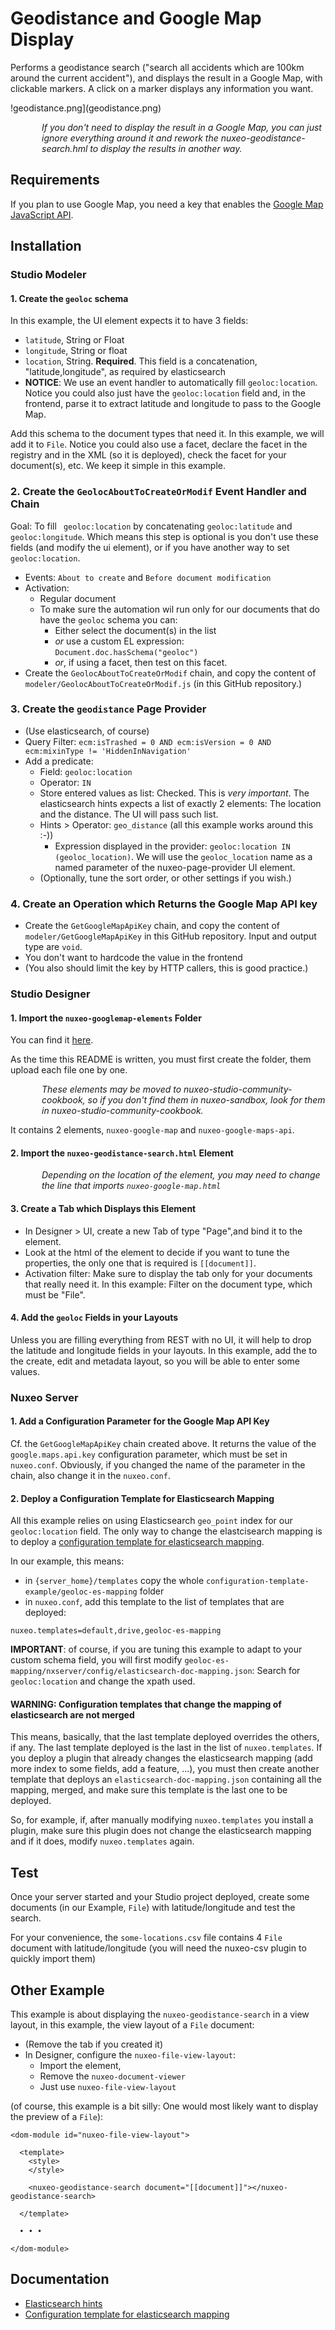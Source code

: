 # Geodistance and Google Map Display

Performs a geodistance search ("search all accidents which are 100km around the current accident"), and displays the result in a Google Map, with clickable markers. A click on a marker displays any information you want.

!geodistance.png](geodistance.png)

<div style="margin-left:50px;font-style:italic">If you don't need to display the result in a Google Map, you can just ignore everything around it and rework the nuxeo-geodistance-search.hml to display the results in another way.</div>

## Requirements
If you plan to use Google Map, you need a key that enables the [Google Map JavaScript API](https://developers.google.com/maps/documentation/javascript/get-api-key).


## Installation

### Studio Modeler

#### 1. Create the `geoloc` schema

In this example, the UI element expects it to have 3 fields:

  * `latitude`, String or Float
  * `longitude`, String or float
  * `location`, String. **Required**. This field is a concatenation, "latitude,longitude", as required by elasticsearch
  * **NOTICE**: We use an event handler to automatically fill `geoloc:location`. Notice you could also just have the `geoloc:location` field and, in the frontend, parse it to extract latitude and longitude to pass to the Google Map.

Add this schema to the document types that need it. In this example, we will add it to `File`. Notice you could also use a facet, declare the facet in the registry and in the XML (so it is deployed), check the facet for your document(s), etc. We keep it simple in this example.


### 2. Create the `GeolocAboutToCreateOrModif` Event Handler and Chain

Goal: To fill ` geoloc:location` by concatenating `geoloc:latitude` and `geoloc:longitude`. Which means this step is optional is you don't use these fields (and modify the ui element), or if you have another way to set `geoloc:location`.

* Events: `About to create` and `Before document modification`
* Activation:
  * Regular document
  * To make sure the automation wil run only for our documents that do have the `geoloc` schema you can:
    * Either select the document(s) in the list
    * _or_ use a custom EL expression: `Document.doc.hasSchema("geoloc")`
    * _or_, if using a facet, then test on this facet.
* Create the `GeolocAboutToCreateOrModif` chain, and copy the content of `modeler/GeolocAboutToCreateOrModif.js` (in this GitHub repository.)


### 3. Create the `geodistance` Page Provider

* (Use elasticsearch, of course)
* Query Filter: `ecm:isTrashed = 0 AND ecm:isVersion = 0 AND ecm:mixinType != 'HiddenInNavigation'`
* Add a predicate:
  * Field: `geoloc:location`
  * Operator: `IN`
  * Store entered values as list: Checked. This is _very important_. The elasticsearch hints expects a list of exactly 2 elements: The location and the distance. The UI will pass such list.
  * Hints > Operator: `geo_distance` (all this example works around this :-))
    * Expression displayed in the provider: `geoloc:location IN (geoloc_location)`. We will use the `geoloc_location` name as a named parameter of the nuxeo-page-provider UI element.
  * (Optionally, tune the sort order, or other settings if you wish.)


### 4. Create an Operation which Returns the Google Map API key

* Create the `GetGoogleMapApiKey` chain, and copy the content of `modeler/GetGoogleMapApiKey` in this GitHub repository. Input and output type are `void`.
* You don't want to hardcode the value in the frontend
* (You also should limit the key by HTTP callers, this is good practice.)

### Studio Designer

#### 1. Import the `nuxeo-googlemap-elements` Folder

You can find it [here](https://github.com/nuxeo-sandbox/nuxeo-googlemap-elements).

As the time this README is written, you must first create the folder, them upload each file one by one.

<div style="margin-left:50px;font-style:italic">These elements may be moved to nuxeo-studio-community-cookbook, so if you don't find them in nuxeo-sandbox, look for them in nuxeo-studio-community-cookbook.</div>

It contains 2 elements, `nuxeo-google-map` and `nuxeo-google-maps-api`.

#### 2. Import the `nuxeo-geodistance-search.html` Element

<div style="margin-left:50px;font-style:italic">Depending on the location of the element, you may need to change the line that imports <code>nuxeo-google-map.html</code></div>


#### 3. Create a Tab which Displays this Element

* In Designer > UI, create a new Tab of type "Page",and bind it to the element.
* Look at the html of the element to decide if you want to tune the properties, the only one that is required is `[[document]]`.
* Activation filter: Make sure to display the tab only for your documents that really need it. In this example: Filter on the document type, which must be "File".


#### 4. Add the `geoloc` Fields in your Layouts

Unless you are filling everything from REST with no UI, it will help to drop the latitude and longitude fields in your layouts. In this example, add the to the create, edit and metadata layout, so you will be able to enter some values.

### Nuxeo Server

#### 1. Add a Configuration Parameter for the Google Map API Key

Cf. the `GetGoogleMapApiKey` chain created above. It returns the value of the `google.maps.api.key` configuration parameter, which must be set in `nuxeo.conf`. Obviously, if you changed the name of the parameter in the chain, also change it in the `nuxeo.conf`.


#### 2. Deploy a Configuration Template for Elasticsearch Mapping

All this example relies on using Elasticsearch `geo_point` index for our `geoloc:location` field. The only way to change the elastcisearch mapping is to deploy a [configuration template for elasticsearch mapping](https://doc.nuxeo.com/nxdoc/elasticsearch-setup/#changingelasticsearchmapping).

In our example, this means:

* in `{server_home}/templates` copy the whole `configuration-template-example/geoloc-es-mapping` folder
* in `nuxeo.conf`, add this template to the list of templates that are deployed:

```
nuxeo.templates=default,drive,geoloc-es-mapping
```

**IMPORTANT**: of course, if you are tuning this example to adapt to your custom schema field, you will first modify `geoloc-es-mapping/nxserver/config/elasticsearch-doc-mapping.json`: Search for `geoloc:location` and change the xpath used.


#### WARNING: Configuration templates that change the mapping of elasticsearch are not merged

This means, basically, that the last template deployed overrides the others, if any. The last template deployed is the last in the list of `nuxeo.templates`. If you deploy a plugin that already changes the elasticsearch mapping (add more index to some fields, add a feature, ...), you must then create another template that deploys an `elasticsearch-doc-mapping.json` containing all the mapping, merged, and make sure this template is the last one to be deployed.

So, for example, if, after manually modifying `nuxeo.templates` you install a plugin, make sure this plugin does not change the elasticsearch mapping and if it does, modify `nuxeo.templates` again.


## Test
Once your server started and your Studio project deployed, create some documents (in our Example, `File`) with latitude/longitude and test the search.

For your convenience, the `some-locations.csv` file contains 4 `File` document with latitude/longitude (you will need the nuxeo-csv plugin to quickly import them)


## Other Example

This example is about displaying the `nuxeo-geodistance-search` in a view layout, in this example, the view layout of a `File` document:

* (Remove the tab if you created it)
* In Designer, configure the `nuxeo-file-view-layout`:
  * Import the element,
  * Remove the `nuxeo-document-viewer`
  * Just use `nuxeo-file-view-layout`

(of course, this example is a bit silly: One would most likely want to display the preview of a `File`):

```<link rel="import" href="../../nuxeo-geodistance-search.html">
<dom-module id="nuxeo-file-view-layout">

  <template>
    <style>
    </style>
    
    <nuxeo-geodistance-search document="[[document]]"></nuxeo-geodistance-search>

  </template>

  • • •

</dom-module>

```

## Documentation

- [Elasticsearch hints](https://doc.nuxeo.com/nxdoc/nxql/#elasticsearch-nxql-hints)
- [Configuration template for elasticsearch mapping](https://doc.nuxeo.com/nxdoc/elasticsearch-setup/#changingelasticsearchmapping)
